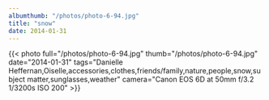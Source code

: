 ```yaml
---
albumthumb: "/photos/photo-6-94.jpg"
title: "snow"
date: 2014-01-31
---
```

{{< photo full="/photos/photo-6-94.jpg" thumb="/photos/photo-6-94.jpg" date="2014-01-31" tags="Danielle Heffernan,Oiselle,accessories,clothes,friends/family,nature,people,snow,subject matter,sunglasses,weather" camera="Canon EOS 6D at 50mm f/3.2 1/3200s ISO 200" >}}
